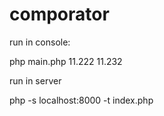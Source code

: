 # comporator


run in console:

php main.php 11.222 11.232

run in server

php -s localhost:8000 -t index.php
